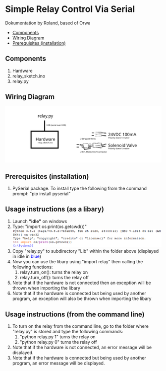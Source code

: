 # Simple Relay Control Via Serial
Dokumentation by Roland, based of Orwa

- [Components](#Components)
- [Wiring Diagram](#WiringDiagram)
- [Prerequisites (installation)](#Prerequisites(installation))

## Components
1. Hardware
2. relay_sketch.ino
3. relay.py

## Wiring Diagram
![Wiring Diagram](https://github.com/Ron-van-Doom/USB-to-Relay/blob/master/Wiring%20Diagram.svg)

## Prerequisites (installation)
1. PySerial package. To install type the following from the command prompt:
    "pip install pyserial"

## Usage instructions (as a libary)
1. Launch **"idle"** on windows
1. Type: "import os:print(os.getcwd())"
![Python Screenshot](https://github.com/Ron-van-Doom/USB-to-Relay/blob/master/Python.PNG)
1. Copy "relay.py" to subdirectory "Lib" within the folder above (displayed in idle in <span style="color:blue">blue</span>)
1. Now you can use the libary using "import relay" then calling the following functions:
   1. relay.turn_on():  turns the relay on
   1. relay.turn_off(): turns the relay off
1. Note that if the hardware is not connected then an exception will be thrown when importing the libary
1. Note that if the hardware is connected but being used by another program, an exception will also be thrown when importing the libary

## Usage instructions (from the command line)
1. To turn on the relay from the command line, go to the folder where "relay.py" is stored and type the following commands:
    1. "python relay.py 1" turns the relay on
    1. "python relay.py 0" turns the relay off
1. Note that if the hardware is not connected, an error message will be displayed.
1. Note that if the hardware is connected but being used by another program, an error message will be displayed.
